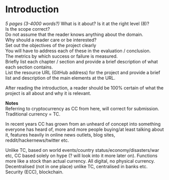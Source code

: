 # Introduction

*5 pages (3-4000 words?)*
What is it about? Is it at the right level (8)?  
Is the scope correct?  
Do not assume that the reader knows anything about the domain.  
Why should a reader care or be interested?  
Set out the objectives of the project clearly  
You will have to address each of these in the evaluation / conclusion.  
The metrics by which success or failure is measured.  
Briefly list each chapter / section and provide a brief description of what each section contains.  
List the resource URL (GitHub address) for the project and provide a brief list and description of the main elements at the URL.  

After reading the introduction, a reader should be 100% certain of what the project is all about and why it is relevant.

**Notes**  
Referring to cryptocurrency as CC from here, will correct for submission. Traditional currency = TC.  

In recent years CC has grown from an unheard of concept into something everyone has heard of, more and more people buying/at least talking about it, features heavily in online news outlets, blog sites, reddit/hackernews/twitter etc. 

Unlike TC, based on world events/country status/economy/disasters/war etc, CC based solely on hype (? will look into it more later on). Functions more like a stock than actual currency. All digital, no physical currency. Decentralised (not in one place) unlike TC, centralised in banks etc. Security (ECC), blockchain.  